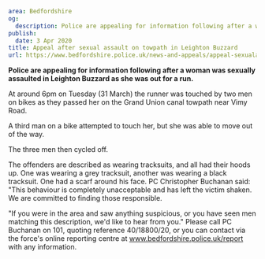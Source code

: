```yaml
area: Bedfordshire
og:
  description: Police are appealing for information following after a woman was sexually assaulted in Leighton Buzzard as she was out for a run.
publish:
  date: 3 Apr 2020
title: Appeal after sexual assault on towpath in Leighton Buzzard
url: https://www.bedfordshire.police.uk/news-and-appeals/appeal-sexualassault-leightonbuzzard-april20
```

**Police are appealing for information following after a woman was sexually assaulted in Leighton Buzzard as she was out for a run.**

At around 6pm on Tuesday (31 March) the runner was touched by two men on bikes as they passed her on the Grand Union canal towpath near Vimy Road.

A third man on a bike attempted to touch her, but she was able to move out of the way.

The three men then cycled off.

The offenders are described as wearing tracksuits, and all had their hoods up. One was wearing a grey tracksuit, another was wearing a black tracksuit. One had a scarf around his face. PC Christopher Buchanan said: "This behaviour is completely unacceptable and has left the victim shaken. We are committed to finding those responsible.

"If you were in the area and saw anything suspicious, or you have seen men matching this description, we'd like to hear from you." Please call PC Buchanan on 101, quoting reference 40/18800/20, or you can contact via the force's online reporting centre at www.bedfordshire.police.uk/report with any information.

